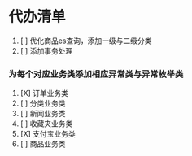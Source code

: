 # 代办清单

1. [ ] 优化商品es查询，添加一级与二级分类
2. [ ] 添加事务处理

### 为每个对应业务类添加相应异常类与异常枚举类
1. [X] 订单业务类
2. [ ] 分类业务类
3. [ ] 新闻业务类
4. [ ] 收藏夹业务类
5. [X] 支付宝业务类
6. [ ] 商品业务类
